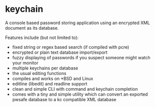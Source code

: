 keychain
========

A console based password storing application using an encrypted XML document as its database.

Features include (but not limited to):
* fixed string or regex based search (if compiled with pcre)
* encrypted or plain text database import/export
* fuzzy displaying of passwords if you suspect someone might watch your monitor
* multiple keychains per database
* the usual editing functions
* compiles and works on *BSD and Linux
* editline (libedit) and readline support
* clean and simple CLI with command and keychain completion
* comes with a tiny and simple utility which can convert an exported pwsafe database to a kc compatible XML database
